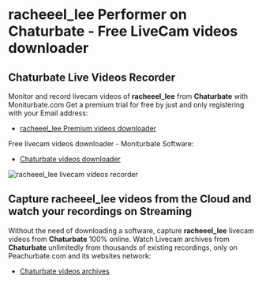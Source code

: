 # racheeel_lee Performer on Chaturbate - Free LiveCam videos downloader

## Chaturbate Live Videos Recorder

Monitor and record livecam videos of **racheeel_lee** from **Chaturbate** with Moniturbate.com
Get a premium trial for free by just and only registering with your Email address:
* [racheeel_lee Premium videos downloader](https://moniturbate.com/request-demo-licence-key.html)

Free livecam videos downloader - Moniturbate Software:
* [Chaturbate videos downloader](https://moniturbate.com/moniturbate-download-software.html)

![racheeel_lee livecam videos recorder](https://peachurnet.com/templates/moniturbate-software.png)


## Capture racheeel_lee videos from the Cloud and watch your recordings on Streaming

Without the need of downloading a software, capture **racheeel_lee** livecam videos from **Chaturbate** 100% online.
Watch Livecam archives from **Chaturbate** unlimitedly from thousands of existing recordings, only on Peachurbate.com and its websites network:
* [Chaturbate videos archives](https://peachurnet.com/)